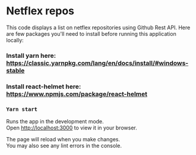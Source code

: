 # Netflex repos

This code displays a list on netflex repositories using Github Rest API. Here are few packages you'll need to install before running this application locally:

### Install yarn here: https://classic.yarnpkg.com/lang/en/docs/install/#windows-stable
### Install react-helmet here: https://www.npmjs.com/package/react-helmet

### `Yarn start`

Runs the app in the development mode.\
Open [http://localhost:3000](http://localhost:3000) to view it in your browser.

The page will reload when you make changes.\
You may also see any lint errors in the console.


